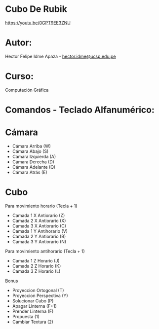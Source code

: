# Cubo De Rubik
https://youtu.be/0GPT9EE3ZNU
# Autor: 
Hector Felipe Idme Apaza  - hector.idme@ucsp.edu.pe
# Curso:
Computación Gráfica
# Comandos - Teclado Alfanumérico:
# Cámara
- Cámara Arriba (W)
- Cámara Abajo (S)
- Cámara Izquierda (A)
- Cámara Derecha (D)
- Cámara Adelante (Q) 
- Cámara Atrás (E)
# Cubo
Para movimiento horario (Tecla + 1)
- Camada 1 X Antiorario (Z)
- Camada 2 X Antiorario (X)
- Camada 3 X Antiorario (C)
- Camada 1 Y Antihorario (V)
- Camada 2 Y Antiorario (B)
- Camada 3 Y Antiorario (N)

Para movimiento antihorario (Tecla + 1)

- Camada 1 Z Horario (J)
- Camada 2 Z Horario (K)
- Camada 3 Z Horario (L)

Bonus

- Proyeccion Ortogonal (T)
- Proyeccion Perspectiva (Y)
- Solucionar Cubo (P)
- Apagar Linterna (F+1)
- Prender Linterna (F)
- Propuesta  (1)
- Cambiar Textura (2)
